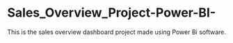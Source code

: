 # Sales_Overview_Project-Power-BI-
This is the sales overview dashboard project made using Power Bi software.
